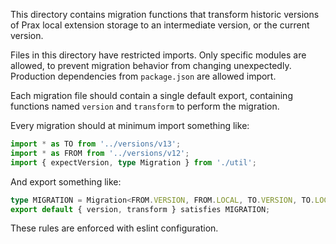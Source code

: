 This directory contains migration functions that transform historic versions of
Prax local extension storage to an intermediate version, or the current version.

Files in this directory have restricted imports. Only specific modules are
allowed, to prevent migration behavior from changing unexpectedly. Production
dependencies from `package.json` are allowed import.

Each migration file should contain a single default export, containing functions
named `version` and `transform` to perform the migration.

Every migration should at minimum import something like:

```ts
import * as TO from '../versions/v13';
import * as FROM from '../versions/v12';
import { expectVersion, type Migration } from './util';
```

And export something like:

```ts
type MIGRATION = Migration<FROM.VERSION, FROM.LOCAL, TO.VERSION, TO.LOCAL>;
export default { version, transform } satisfies MIGRATION;
```

These rules are enforced with eslint configuration.
